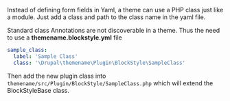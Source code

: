 Instead of defining form fields in Yaml, a theme can use a PHP class just like a module. Just add a class and path to the class name in the yaml file.

Standard class Annotations are not discoverable in a theme. Thus the need to use a **themename.blockstyle.yml** file

```yaml
sample_class:
  label: 'Sample Class'
  class: '\Drupal\themename\Plugin\BlockStyle\SampleClass'
```

Then add the new plugin class into `themename/src/Plugin/BlockStyle/SampleClass.php` which will extend the BlockStyleBase class.